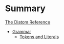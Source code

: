 # Summary

[The Diatom Reference](./Overview.md)

- [Grammar](grammar/Overview.md)
    - [Tokens and Literals](grammar/Tokens.md)
